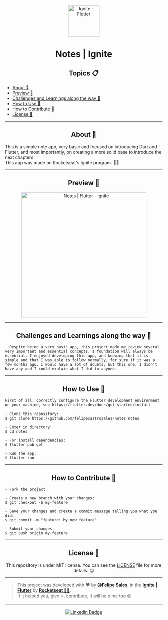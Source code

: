 <p align="center">
    <img src="https://user-images.githubusercontent.com/59374587/121821625-7cf88f80-cc70-11eb-9d60-46599dc4009a.jpg" width="100" alt="Ignite - Flutter"/>
</p>

<h1 align="center">Notes | Ignite</h1>

<h2 align="center">Topics 📋</h2>

   <p>

   - [About 📖](#about-)
   - [Preview 📱](#preview-)
   - [Challenges and Learnings along the way 🤯](#challenges-and-learnings-along-the-way-)
   - [How to Use 🤔](#how-to-use-)
   - [How to Contribute 💪](#how-to-contribute-)
   - [License 📝](#license-)

   </p>

---

<h2 align="center">About 📖</h2>
   
<p align="center"> 

   This is a simple note app, very basic and focused on introducing Dart and Flutter, and most importantly, on creating a more solid base to introduce the next chapters.<br>
   This app was made on Rocketseat's Ignite program. 💜🚀

</p>

---

<h2 align="center">Preview 📱</h2>

<p align="center"> 
      <img src="https://user-images.githubusercontent.com/59374587/124525102-424bc800-ddd4-11eb-9fd0-3ae77cccda2e.gif" width="400" alt="Notes | Flutter - Ignite">
</p>

---

<h2 align="center">Challenges and Learnings along the way 🤯</h2>

<p align="center"> 

      Despite being a very basic app, this project made me review several very important and essential concepts, a foundation will always be essential. I enjoyed developing this app, and knowing that it is simple and that I was able to follow normally, for sure if it was a few months ago, I would have a lot of doubts, but this one, I didn't have any and I could explain what I did to anyone.

</p>

---

<h2 align="center">How to Use 🤔</h2>

   ```
   First of all, correctly configure the Flutter development environment on your machine, see https://flutter.dev/docs/get-started/install
   
   - Clone this repository:
   $ git clone https://github.com/felipecastrosales/notes notes

   - Enter in directory:
   $ cd notes

   - For install dependencies:
   $ flutter pub get

   - Run the app: 
   $ flutter run
   ```

---

<h2 align="center">How to Contribute 💪</h2>

   ```
   - Fork the project 

   - Create a new branch with your changes:
   $ git checkout -b my-feature

   - Save your changes and create a commit message telling you what you did:
   $ git commit -m "feature: My new feature"

   - Submit your changes:
   $ git push origin my-feature
   ```

---

<h2 align="center">License 📝</h2>

<p align="center">
   This repository is under MIT license. You can see the <a href="https://github.com/felipecastrosales/notes/blob/master/LICENSE">LICENSE</a> file for more details. 😉
</p>

   ---

   >This project was developed with ❤️ by **[@Felipe Sales](https://www.linkedin.com/in/felipecastrosales/)**, in the **[Ignite | Flutter](https://app.rocketseat.com.br/)** by **[Rocketseat 🚀💜](https://www.rocketseat.com.br/)**.<br>
   If it helped you, give ⭐, contribute, it will help me too 😉

---

   <div align="center">

   [![Linkedin Badge](https://img.shields.io/badge/-Felipe%20Sales-292929?style=flat-square&logo=Linkedin&logoColor=white&link=https://www.linkedin.com/in/felipecastrosales/)](https://www.linkedin.com/in/felipecastrosales/)

   </div>
